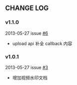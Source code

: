 ## CHANGE LOG

### v1.1.0

2013-05-27 issue [#6](https://github.com/qiniu/docs.qiniu.com/pull/6)

- upload api 补全 callback 内容

### v1.0.1

2013-05-27 issue [#3](https://github.com/qiniu/docs.qiniu.com/pull/3)

- 增加视频水印文档

